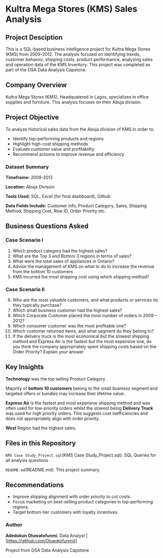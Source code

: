 # Kultra Mega Stores (KMS) Sales Analysis
## Project Desciption
This is a SQL-based business intelligence project for Kultra Mega Stores (KMS) from 2009-2012. The analysis focused on identifying trends, customer behavior, shipping costs, product performance, analyzing sales and operation data of the KMS Inventory. This project was completed as part of the DSA Data Analysis Capstone.
## Company Overview
Kultra Mega Stores (KMS), Headquatered in Lagos, specializes in office supplies and furniture. This analysis focuses on their Abuja division.
## Project Objective
To analyze historical sales data from the Abuja division of KMS in order to:
- Identify top-performing products and regions
- Highlight high-cost shipping methods
- Evaluate customer value and profitability
- Recommend actioms to improve revenue and efficiency
### Dataset Summary
**Timeframe:** 2009-2012

**Location:** Abuja Division

**Tools Used:** SQL, Excel (for final dashboard), Github

**Data Fields Include:** Customer info, Product Category, Sales, Shipping Method, Shipping Cost, Row ID, Order Priority etc.
## Business Questions Asked
### Case Scenario I 
1. Which product category had the highest sales? 
2. What are the Top 3 and Bottom 3 regions in terms of sales? 
3. What were the total sales of appliances in Ontario? 
4. Advise the management of KMS on what to do to increase the revenue from the bottom 10 customers 
5. KMS incurred the most shipping cost using which shipping method?

### Case Scenario II
6. Who are the most valuable customers, and what products or services do they typically 
purchase? 
7. Which small business customer had the highest sales? 
8. Which Corporate Customer placed the most number of orders in 2009 – 2012? 
9. Which consumer customer was the most profitable one? 
10. Which customer returned items, and what segment do they belong to? 
11. If the delivery truck is the most economical but the slowest shipping method and Express Air is the fastest but the most expensive one, do you think the company appropriately spent shipping costs based on the Order Priority? Explain your answer
## Key Insights
**Technology** was the top selling Product Category

Majority of **bottom 10 customers** belong to the small business segment and targeted offers or bundles may increase their lifetime value.

**Express Air** is the fastest and most expensive shipping method and was often used for low-priority orders whilst the slowest being **Delivery Truck** was used for high priority orders. This suggests cost inefficiencies and does not appropriately align with order priority. 

**West** Region had the highest sales.
## Files in this Repository
`KMS Case Study_Project.sql`(KMS Case Study_Project.sql): SQL Queries for all analysis questions

`README.md`(README.md): This project summary

## Recommendations
- Improve shipping alignment with order priority to cut costs.
- Focus marketing on best-selling product categories in top-performing regions.
- Target bottom-tier customers with loyalty incentives.
### Author
**Adedokun Oluwatofunmi**, Data Analyst | [https://github.com/Oluwatofunmiii]

Project from DSA Data Analysis Capstone
